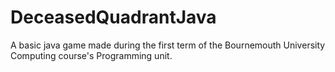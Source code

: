 # DeceasedQuadrantJava
A basic java game made during the first term of the Bournemouth University Computing course's Programming unit. 
